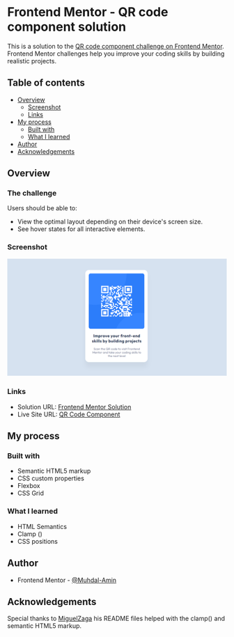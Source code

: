 # Frontend Mentor - QR code component solution

This is a solution to the [QR code component challenge on Frontend Mentor](https://www.frontendmentor.io/challenges/qr-code-component-iux_sIO_H). Frontend Mentor challenges help you improve your coding skills by building realistic projects. 

## Table of contents

- [Overview](#overview)
  - [Screenshot](#screenshot)
  - [Links](#links)
- [My process](#my-process)
  - [Built with](#built-with)
  - [What I learned](#what-i-learned)
- [Author](#author)
- [Acknowledgements](#acknowledgements)


## Overview

### The challenge

Users should be able to:

- View the optimal layout depending on their device's screen size.
- See hover states for all interactive elements.

### Screenshot

![Screenshot](./screenshot2.png)


### Links

- Solution URL: [Frontend Mentor Solution](https://www.frontendmentor.io/solutions/qr-code-component-using-html-and-css-an8aWkKWBh)
- Live Site URL: [QR Code Component]( https://muhdal-amin.github.io/qr-code-component/)

## My process

### Built with

- Semantic HTML5 markup
- CSS custom properties
- Flexbox
- CSS Grid


### What I learned

- HTML Semantics
- Clamp ()
- CSS positions


## Author

- Frontend Mentor - [@Muhdal-Amin](https://www.frontendmentor.io/profile/Muhdal-Amin)


## Acknowledgements

Special thanks to [MiguelZaga](https://www.frontendmentor.io/profile/miguelzaga) his README files helped with the clamp() and semantic HTML5 markup.